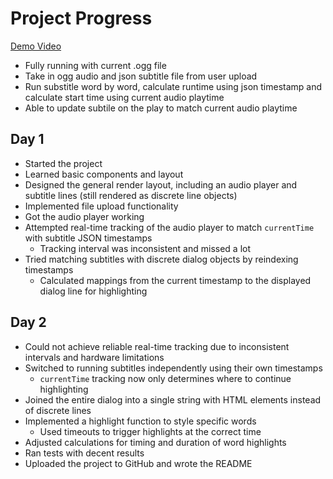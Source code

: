 
# Project Progress  
[Demo Video](https://youtu.be/JxYszUOaXmU) 
- Fully running with current .ogg file
- Take in ogg audio and json subtitle file from user upload
- Run substitle word by word, calculate runtime using json timestamp and calculate start time using current audio playtime
- Able to update subtile on the play to match current audio playtime
## Day 1  
- Started the project  
- Learned basic components and layout  
- Designed the general render layout, including an audio player and subtitle lines (still rendered as discrete line objects)  
- Implemented file upload functionality  
- Got the audio player working  
- Attempted real-time tracking of the audio player to match `currentTime` with subtitle JSON timestamps  
  - Tracking interval was inconsistent and missed a lot  
- Tried matching subtitles with discrete dialog objects by reindexing timestamps  
  - Calculated mappings from the current timestamp to the displayed dialog line for highlighting  

## Day 2  
- Could not achieve reliable real-time tracking due to inconsistent intervals and hardware limitations  
- Switched to running subtitles independently using their own timestamps  
  - `currentTime` tracking now only determines where to continue highlighting  
- Joined the entire dialog into a single string with HTML elements instead of discrete lines  
- Implemented a highlight function to style specific words  
  - Used timeouts to trigger highlights at the correct time  
- Adjusted calculations for timing and duration of word highlights  
- Ran tests with decent results  
- Uploaded the project to GitHub and wrote the README  


 
